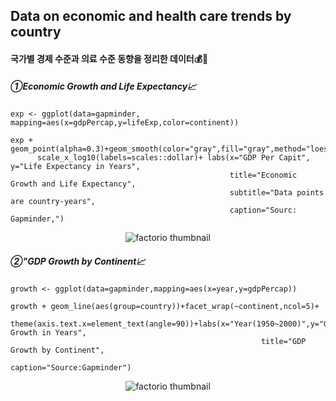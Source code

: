 ## Data on economic and health care trends by country
#### 국가별 경제 수준과 의료 수준 동향을 정리한 데이터💰💊 

#####  **①Economic Growth and Life Expectancy📈**
```
exp <- ggplot(data=gapminder, mapping=aes(x=gdpPercap,y=lifeExp,color=continent))

exp + geom_point(alpha=0.3)+geom_smooth(color="gray",fill="gray",method="loess")+
      scale_x_log10(labels=scales::dollar)+ labs(x="GDP Per Capit", y="Life Expectancy in Years",
                                                 title="Economic Growth and Life Expectancy",
                                                 subtitle="Data points are country-years",
                                                 caption="Sourc: Gapminder,")
```
<p align="center">
  <img src="https://user-images.githubusercontent.com/80669371/118661813-6fdfb080-b82a-11eb-88c2-a9bb324837ea.png" alt="factorio thumbnail"/>
</p> 

##### **②"GDP Growth by Continent📈**
```
growth <- ggplot(data=gapminder,mapping=aes(x=year,y=gdpPercap))

growth + geom_line(aes(group=country))+facet_wrap(~continent,ncol=5)+
         theme(axis.text.x=element_text(angle=90))+labs(x="Year(1950~2000)",y="GDP Growth in Years",
                                                        title="GDP Growth by Continent",
                                                        caption="Source:Gapminder")
```
<p align="center">
  <img src="https://user-images.githubusercontent.com/80669371/118662427-f3999d00-b82a-11eb-9520-ffb8043f1d9e.png" alt="factorio thumbnail"/>
</p> 

